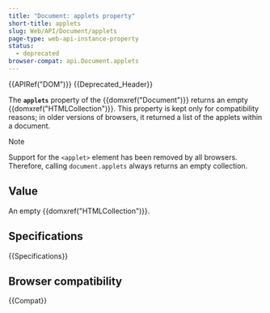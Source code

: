```yaml
---
title: "Document: applets property"
short-title: applets
slug: Web/API/Document/applets
page-type: web-api-instance-property
status:
  - deprecated
browser-compat: api.Document.applets
---
```


{{APIRef("DOM")}} {{Deprecated_Header}}

The **`applets`** property of the {{domxref("Document")}} returns an empty {{domxref("HTMLCollection")}}. This property is kept only for compatibility reasons; in older versions of browsers, it returned a list of the applets within a document.

> [!NOTE]
> Support for the `<applet>` element has been removed by all browsers. Therefore, calling `document.applets` always
> returns an empty collection.

## Value

An empty {{domxref("HTMLCollection")}}.

## Specifications

{{Specifications}}

## Browser compatibility

{{Compat}}

